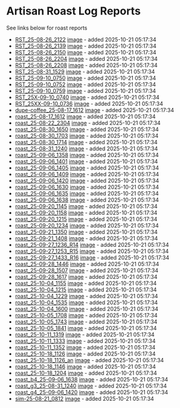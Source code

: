 
# Artisan Roast Log Reports

See links below for roast reports

- [RST_25-08-26_2122](RST_25-08-26_2122.md) [image](/coffee-roasting/logs/img/RST_25-08-26_2122.png) - added 2025-10-21 05:17:34
- [RST_25-08-26_2139](RST_25-08-26_2139.md) [image](/coffee-roasting/logs/img/RST_25-08-26_2139.png) - added 2025-10-21 05:17:34
- [RST_25-08-26_2150](RST_25-08-26_2150.md) [image](/coffee-roasting/logs/img/RST_25-08-26_2150.png) - added 2025-10-21 05:17:34
- [RST_25-08-26_2204](RST_25-08-26_2204.md) [image](/coffee-roasting/logs/img/RST_25-08-26_2204.png) - added 2025-10-21 05:17:34
- [RST_25-08-26_2208](RST_25-08-26_2208.md) [image](/coffee-roasting/logs/img/RST_25-08-26_2208.png) - added 2025-10-21 05:17:34
- [RST_25-08-31_1529](RST_25-08-31_1529.md) [image](/coffee-roasting/logs/img/RST_25-08-31_1529.png) - added 2025-10-21 05:17:34
- [RST_25-09-10_0750](RST_25-09-10_0750.md) [image](/coffee-roasting/logs/img/RST_25-09-10_0750.png) - added 2025-10-21 05:17:34
- [RST_25-09-10_0752](RST_25-09-10_0752.md) [image](/coffee-roasting/logs/img/RST_25-09-10_0752.png) - added 2025-10-21 05:17:34
- [RST_25-09-10_0759](RST_25-09-10_0759.md) [image](/coffee-roasting/logs/img/RST_25-09-10_0759.png) - added 2025-10-21 05:17:34
- [RST_25X-09-10_0740](RST_25X-09-10_0740.md) [image](/coffee-roasting/logs/img/RST_25X-09-10_0740.png) - added 2025-10-21 05:17:34
- [RST_25XX-09-10_0736](RST_25XX-09-10_0736.md) [image](/coffee-roasting/logs/img/RST_25XX-09-10_0736.png) - added 2025-10-21 05:17:34
- [dupe-coffee_25-08-17_1612](dupe-coffee_25-08-17_1612.md) [image](/coffee-roasting/logs/img/dupe-coffee_25-08-17_1612.png) - added 2025-10-21 05:17:34
- [roast_25-08-17_1612](roast_25-08-17_1612.md) [image](/coffee-roasting/logs/img/roast_25-08-17_1612.png) - added 2025-10-21 05:17:34
- [roast_25-08-22_2304](roast_25-08-22_2304.md) [image](/coffee-roasting/logs/img/roast_25-08-22_2304.png) - added 2025-10-21 05:17:34
- [roast_25-08-30_1650](roast_25-08-30_1650.md) [image](/coffee-roasting/logs/img/roast_25-08-30_1650.png) - added 2025-10-21 05:17:34
- [roast_25-08-30_1703](roast_25-08-30_1703.md) [image](/coffee-roasting/logs/img/roast_25-08-30_1703.png) - added 2025-10-21 05:17:34
- [roast_25-08-30_1714](roast_25-08-30_1714.md) [image](/coffee-roasting/logs/img/roast_25-08-30_1714.png) - added 2025-10-21 05:17:34
- [roast_25-08-31_1240](roast_25-08-31_1240.md) [image](/coffee-roasting/logs/img/roast_25-08-31_1240.png) - added 2025-10-21 05:17:34
- [roast_25-09-06_1358](roast_25-09-06_1358.md) [image](/coffee-roasting/logs/img/roast_25-09-06_1358.png) - added 2025-10-21 05:17:34
- [roast_25-09-06_1401](roast_25-09-06_1401.md) [image](/coffee-roasting/logs/img/roast_25-09-06_1401.png) - added 2025-10-21 05:17:34
- [roast_25-09-06_1405](roast_25-09-06_1405.md) [image](/coffee-roasting/logs/img/roast_25-09-06_1405.png) - added 2025-10-21 05:17:34
- [roast_25-09-06_1409](roast_25-09-06_1409.md) [image](/coffee-roasting/logs/img/roast_25-09-06_1409.png) - added 2025-10-21 05:17:34
- [roast_25-09-06_1420](roast_25-09-06_1420.md) [image](/coffee-roasting/logs/img/roast_25-09-06_1420.png) - added 2025-10-21 05:17:34
- [roast_25-09-06_1630](roast_25-09-06_1630.md) [image](/coffee-roasting/logs/img/roast_25-09-06_1630.png) - added 2025-10-21 05:17:34
- [roast_25-09-06_1635](roast_25-09-06_1635.md) [image](/coffee-roasting/logs/img/roast_25-09-06_1635.png) - added 2025-10-21 05:17:34
- [roast_25-09-06_1638](roast_25-09-06_1638.md) [image](/coffee-roasting/logs/img/roast_25-09-06_1638.png) - added 2025-10-21 05:17:34
- [roast_25-09-20_1145](roast_25-09-20_1145.md) [image](/coffee-roasting/logs/img/roast_25-09-20_1145.png) - added 2025-10-21 05:17:34
- [roast_25-09-20_1158](roast_25-09-20_1158.md) [image](/coffee-roasting/logs/img/roast_25-09-20_1158.png) - added 2025-10-21 05:17:34
- [roast_25-09-20_1215](roast_25-09-20_1215.md) [image](/coffee-roasting/logs/img/roast_25-09-20_1215.png) - added 2025-10-21 05:17:34
- [roast_25-09-20_1234](roast_25-09-20_1234.md) [image](/coffee-roasting/logs/img/roast_25-09-20_1234.png) - added 2025-10-21 05:17:34
- [roast_25-09-21_1350](roast_25-09-21_1350.md) [image](/coffee-roasting/logs/img/roast_25-09-21_1350.png) - added 2025-10-21 05:17:34
- [roast_25-09-21_1408](roast_25-09-21_1408.md) [image](/coffee-roasting/logs/img/roast_25-09-21_1408.png) - added 2025-10-21 05:17:34
- [roast_25-09-27_1236_R14](roast_25-09-27_1236_R14.md) [image](/coffee-roasting/logs/img/roast_25-09-27_1236_R14.png) - added 2025-10-21 05:17:34
- [roast_25-09-27_1253_R15](roast_25-09-27_1253_R15.md) [image](/coffee-roasting/logs/img/roast_25-09-27_1253_R15.png) - added 2025-10-21 05:17:34
- [roast_25-09-27_1433_R16](roast_25-09-27_1433_R16.md) [image](/coffee-roasting/logs/img/roast_25-09-27_1433_R16.png) - added 2025-10-21 05:17:34
- [roast_25-09-28_1446](roast_25-09-28_1446.md) [image](/coffee-roasting/logs/img/roast_25-09-28_1446.png) - added 2025-10-21 05:17:34
- [roast_25-09-28_1507](roast_25-09-28_1507.md) [image](/coffee-roasting/logs/img/roast_25-09-28_1507.png) - added 2025-10-21 05:17:34
- [roast_25-09-28_1617](roast_25-09-28_1617.md) [image](/coffee-roasting/logs/img/roast_25-09-28_1617.png) - added 2025-10-21 05:17:34
- [roast_25-10-04_1155](roast_25-10-04_1155.md) [image](/coffee-roasting/logs/img/roast_25-10-04_1155.png) - added 2025-10-21 05:17:34
- [roast_25-10-04_1215](roast_25-10-04_1215.md) [image](/coffee-roasting/logs/img/roast_25-10-04_1215.png) - added 2025-10-21 05:17:34
- [roast_25-10-04_1229](roast_25-10-04_1229.md) [image](/coffee-roasting/logs/img/roast_25-10-04_1229.png) - added 2025-10-21 05:17:34
- [roast_25-10-04_1535](roast_25-10-04_1535.md) [image](/coffee-roasting/logs/img/roast_25-10-04_1535.png) - added 2025-10-21 05:17:34
- [roast_25-10-04_1600](roast_25-10-04_1600.md) [image](/coffee-roasting/logs/img/roast_25-10-04_1600.png) - added 2025-10-21 05:17:34
- [roast_25-10-05_1708](roast_25-10-05_1708.md) [image](/coffee-roasting/logs/img/roast_25-10-05_1708.png) - added 2025-10-21 05:17:34
- [roast_25-10-05_1743](roast_25-10-05_1743.md) [image](/coffee-roasting/logs/img/roast_25-10-05_1743.png) - added 2025-10-21 05:17:34
- [roast_25-10-05_1841](roast_25-10-05_1841.md) [image](/coffee-roasting/logs/img/roast_25-10-05_1841.png) - added 2025-10-21 05:17:34
- [roast_25-10-11_1319](roast_25-10-11_1319.md) [image](/coffee-roasting/logs/img/roast_25-10-11_1319.png) - added 2025-10-21 05:17:34
- [roast_25-10-11_1333](roast_25-10-11_1333.md) [image](/coffee-roasting/logs/img/roast_25-10-11_1333.png) - added 2025-10-21 05:17:34
- [roast_25-10-11_1352](roast_25-10-11_1352.md) [image](/coffee-roasting/logs/img/roast_25-10-11_1352.png) - added 2025-10-21 05:17:34
- [roast_25-10-18_1126](roast_25-10-18_1126.md) [image](/coffee-roasting/logs/img/roast_25-10-18_1126.png) - added 2025-10-21 05:17:34
- [roast_25-10-18_1126_an](roast_25-10-18_1126_an.md) [image](/coffee-roasting/logs/img/roast_25-10-18_1126_an.png) - added 2025-10-21 05:17:34
- [roast_25-10-18_1146](roast_25-10-18_1146.md) [image](/coffee-roasting/logs/img/roast_25-10-18_1146.png) - added 2025-10-21 05:17:34
- [roast_25-10-18_1204](roast_25-10-18_1204.md) [image](/coffee-roasting/logs/img/roast_25-10-18_1204.png) - added 2025-10-21 05:17:34
- [roast_b4_25-09-06_1638](roast_b4_25-09-06_1638.md) [image](/coffee-roasting/logs/img/roast_b4_25-09-06_1638.png) - added 2025-10-21 05:17:34
- [roast_g3_25-08-31_1240](roast_g3_25-08-31_1240.md) [image](/coffee-roasting/logs/img/roast_g3_25-08-31_1240.png) - added 2025-10-21 05:17:34
- [roast_g4_25-09-06_1420](roast_g4_25-09-06_1420.md) [image](/coffee-roasting/logs/img/roast_g4_25-09-06_1420.png) - added 2025-10-21 05:17:34
- [sim-25-08-21_0812](sim-25-08-21_0812.md) [image](/coffee-roasting/logs/img/sim-25-08-21_0812.png) - added 2025-10-21 05:17:34

